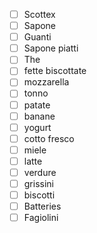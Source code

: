 - [ ] Scottex
- [ ] Sapone
- [ ] Guanti
- [ ] Sapone piatti
- [ ] The
- [ ] fette biscottate
- [ ] mozzarella
- [ ] tonno
- [ ] patate
- [ ] banane
- [ ] yogurt
- [ ] cotto fresco
- [ ] miele
- [ ] latte
- [ ] verdure
- [ ] grissini
- [ ] biscotti
- [ ] Batteries
- [ ] Fagiolini